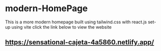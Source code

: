 # modern-HomePage

This is a more modern homepage built using tailwind.css with react.js set-up using vite click the link below to view the website

## https://sensational-cajeta-4a5860.netlify.app/
